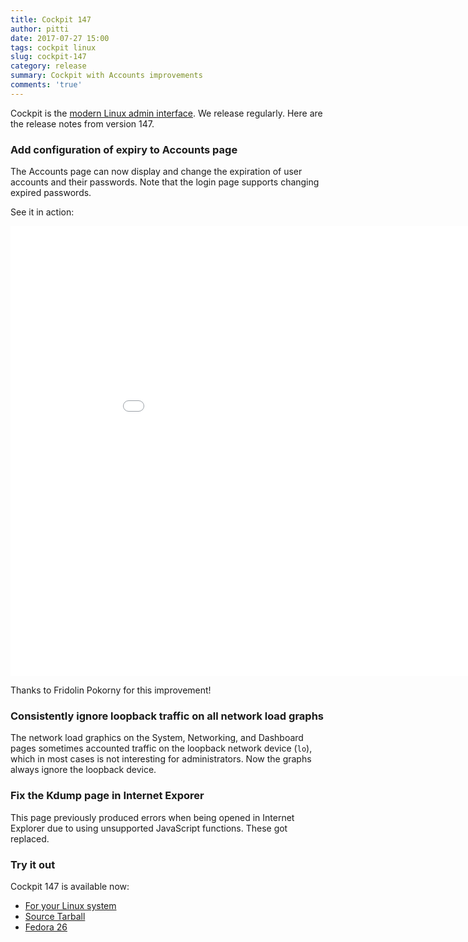 ```yaml
---
title: Cockpit 147
author: pitti
date: 2017-07-27 15:00
tags: cockpit linux
slug: cockpit-147
category: release
summary: Cockpit with Accounts improvements
comments: 'true'
---
```


Cockpit is the [modern Linux admin interface](http://cockpit-project.org/). We release regularly.
Here are the release notes from version 147.

### Add configuration of expiry to Accounts page

The Accounts page can now display and change the expiration of user accounts
and their passwords. Note that the login page supports changing expired
passwords.

See it in action:

<iframe width="960" height="720" src="//youtube.com/embed/q4JCoDF7XwY?rel=0" frameborder="0" allowfullscreen></iframe>

Thanks to Fridolin Pokorny for this improvement!

### Consistently ignore loopback traffic on all network load graphs

The network load graphics on the System, Networking, and Dashboard pages
sometimes accounted traffic on the loopback network device (`lo`), which in
most cases is not interesting for administrators. Now the graphs always ignore
the loopback device.

### Fix the Kdump page in Internet Exporer

This page previously produced errors when being opened in Internet Explorer due
to using unsupported JavaScript functions. These got replaced.

### Try it out

Cockpit 147 is available now:

 * [For your Linux system](http://cockpit-project.org/running.html)
 * [Source Tarball](https://github.com/cockpit-project/cockpit/releases/tag/147)
 * [Fedora 26](https://bodhi.fedoraproject.org/updates/cockpit-147-1.fc26)
